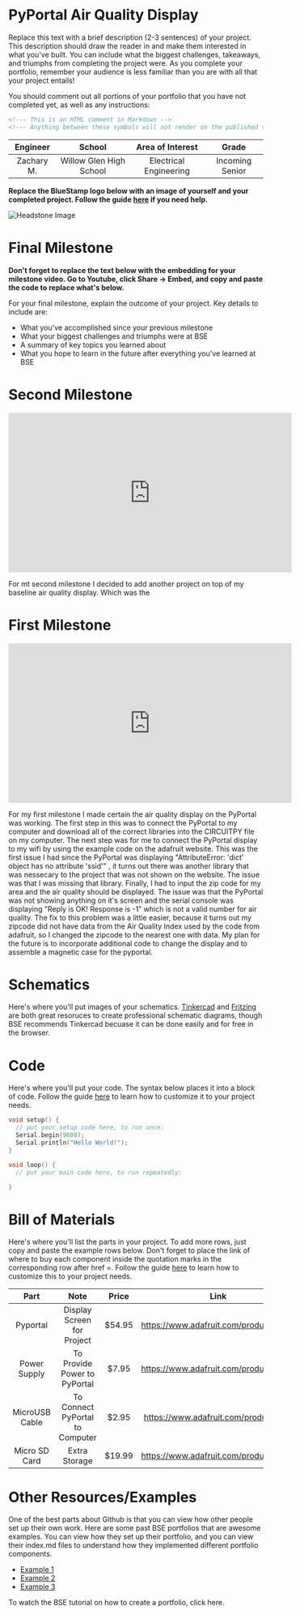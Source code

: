 # PyPortal Air Quality Display
Replace this text with a brief description (2-3 sentences) of your project. This description should draw the reader in and make them interested in what you've built. You can include what the biggest challenges, takeaways, and triumphs from completing the project were. As you complete your portfolio, remember your audience is less familiar than you are with all that your project entails!

You should comment out all portions of your portfolio that you have not completed yet, as well as any instructions:
```HTML 
<!--- This is an HTML comment in Markdown -->
<!--- Anything between these symbols will not render on the published site -->
```

| **Engineer** | **School** | **Area of Interest** | **Grade** |
|:--:|:--:|:--:|:--:|
| Zachary M. | Willow Glen High School | Electrical Engineering | Incoming Senior

**Replace the BlueStamp logo below with an image of yourself and your completed project. Follow the guide [here](https://tomcam.github.io/least-github-pages/adding-images-github-pages-site.html) if you need help.**

![Headstone Image](logo.svg)
  
# Final Milestone

**Don't forget to replace the text below with the embedding for your milestone video. Go to Youtube, click Share -> Embed, and copy and paste the code to replace what's below.**


For your final milestone, explain the outcome of your project. Key details to include are:
- What you've accomplished since your previous milestone
- What your biggest challenges and triumphs were at BSE
- A summary of key topics you learned about
- What you hope to learn in the future after everything you've learned at BSE


# Second Milestone

<iframe width="560" height="315" src="https://www.youtube.com/embed/PbvK0-TP87c?si=uLyuyqo_LxeEn3MT" title="YouTube video player" frameborder="0" allow="accelerometer; autoplay; clipboard-write; encrypted-media; gyroscope; picture-in-picture; web-share" referrerpolicy="strict-origin-when-cross-origin" allowfullscreen></iframe>

For mt second milestone I decided to add another project on top of my baseline air quality display.  Which was the 

# First Milestone

<iframe width="560" height="315" src="https://www.youtube.com/embed/5C1-feZRntU?si=YvZGG8rAJ5RYRKii" title="YouTube video player" frameborder="0" allow="accelerometer; autoplay; clipboard-write; encrypted-media; gyroscope; picture-in-picture; web-share" referrerpolicy="strict-origin-when-cross-origin" allowfullscreen></iframe>

For my first milestone I made certain the air quality display on the PyPortal was working.  The first step in this was to connect the PyPortal to my computer and download all of the correct libraries into the CIRCUITPY file on my computer.  The next step was for me to connect the PyPortal display to my wifi by using the example code on the adafruit website.  This was the first issue I had since the PyPortal was displaying "AttributeError: 'dict' object has no attribute 'ssid'" , it turns out there was another library that was nessecary to the project that was not shown on the website.  The issue was that I was missing that library.  Finally, I had to input the zip code for my area and the air quality should be displayed.  The issue was that the PyPortal was not showing anything on it's screen and the serial console was displaying "Reply is OK! Response is -1" which is not a valid number for air quality.  The fix to this problem was a little easier, because it turns out my zipcode did not have data from the Air Quality Index used by the code from adafruit, so I changed the zipcode to the nearest one with data.  My plan for the future is to incorporate additional code to change the display and to assemble a magnetic case for the pyportal.


# Schematics 
Here's where you'll put images of your schematics. [Tinkercad](https://www.tinkercad.com/blog/official-guide-to-tinkercad-circuits) and [Fritzing](https://fritzing.org/learning/) are both great resoruces to create professional schematic diagrams, though BSE recommends Tinkercad becuase it can be done easily and for free in the browser. 

# Code
Here's where you'll put your code. The syntax below places it into a block of code. Follow the guide [here]([url](https://www.markdownguide.org/extended-syntax/)) to learn how to customize it to your project needs. 

```c++
void setup() {
  // put your setup code here, to run once:
  Serial.begin(9600);
  Serial.println("Hello World!");
}

void loop() {
  // put your main code here, to run repeatedly:

}
```

# Bill of Materials
Here's where you'll list the parts in your project. To add more rows, just copy and paste the example rows below.
Don't forget to place the link of where to buy each component inside the quotation marks in the corresponding row after href =. Follow the guide [here]([url](https://www.markdownguide.org/extended-syntax/)) to learn how to customize this to your project needs. 

| **Part** | **Note** | **Price** | **Link** |
|:--:|:--:|:--:|:--:|
| Pyportal | Display Screen for Project | $54.95 | https://www.adafruit.com/product/4116 |
| Power Supply | To Provide Power to PyPortal | $7.95 | https://www.adafruit.com/product/1994 |
| MicroUSB Cable | To Connect PyPortal to Computer | $2.95 |  https://www.adafruit.com/product/592 |
| Micro SD Card | Extra Storage | $19.99 |  https://www.adafruit.com/product/2693 |

# Other Resources/Examples
One of the best parts about Github is that you can view how other people set up their own work. Here are some past BSE portfolios that are awesome examples. You can view how they set up their portfolio, and you can view their index.md files to understand how they implemented different portfolio components.
- [Example 1](https://trashytuber.github.io/YimingJiaBlueStamp/)
- [Example 2](https://sviatil0.github.io/Sviatoslav_BSE/)
- [Example 3](https://arneshkumar.github.io/arneshbluestamp/)

To watch the BSE tutorial on how to create a portfolio, click here.
